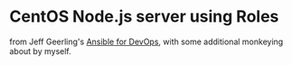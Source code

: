 # CentOS Node.js server using Roles

from Jeff Geerling's [Ansible for DevOps](http://ansiblefordevops.com/), with some additional monkeying about by myself.
